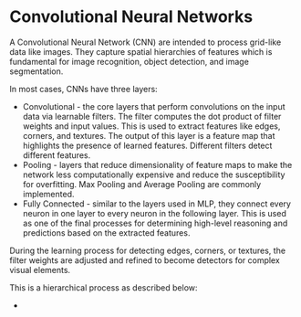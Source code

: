 # Convolutional Neural Networks

A Convolutional Neural Network (CNN) are intended to process grid-like data like images. They capture spatial hierarchies of features which is fundamental for image recognition, object detection, and image segmentation.

In most cases, CNNs have three layers:

- Convolutional - the core layers that perform convolutions on the input data via learnable filters. The filter computes the dot product of filter weights and input values. This is used to extract features like edges, corners, and textures. The output of this layer is a feature map that highlights the presence of learned features. Different filters detect different features.
- Pooling - layers that reduce dimensionality of feature maps to make the network less computationally expensive and reduce the susceptibility for overfitting. Max Pooling and Average Pooling are commonly implemented.
- Fully Connected - similar to the layers used in MLP, they connect every neuron in one layer to every neuron in the following layer. This is used as one of the final processes for determining high-level reasoning and predictions based on the extracted features.

During the learning process for detecting edges, corners, or textures, the filter weights are adjusted and refined to become detectors for complex visual elements.

This is a hierarchical process as described below:

- 